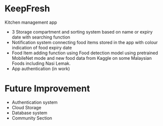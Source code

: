 # KeepFresh
Kitchen management app
- 3 Storage compartment and sorting system based on name or expiry date with searching function
- Notification system connecting food items stored in the app with colour indication of food expiry date
- Food Item adding function using Food detection model using pretrained MobileNet mode and new food data from Kaggle on some Malaysian Foods including Nasi Lemak.
- App authentication (in work)

# Future Improvement
- Authentication system
- Cloud Storage
- Database system
- Community Section
